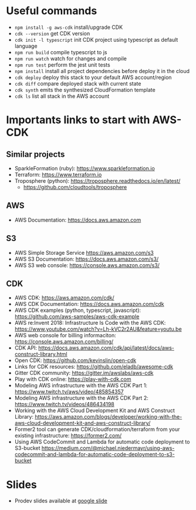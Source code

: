 # Useful commands

- `npm install -g aws-cdk` install/upgrade CDK
- `cdk --version` get CDK version
- `cdk init -l typescript` init CDK project using typescript as default language
- `npm run build` compile typescript to js
- `npm run watch` watch for changes and compile
- `npm run test` perform the jest unit tests
- `npm install` install all project dependencies before deploy it in the cloud
- `cdk deploy` deploy this stack to your default AWS account/region
- `cdk diff` compare deployed stack with current state
- `cdk synth` emits the synthesized CloudFormation template
- `cdk ls` list all stack in the AWS account

# Importants links to start with AWS-CDK

## Similar projects

- SparkleFormation (ruby): https://www.sparkleformation.io
- Terraform: https://www.terraform.io
- Troposphere (python): https://troposphere.readthedocs.io/en/latest/
  - https://github.com/cloudtools/troposphere

## AWS

- AWS Documentation: https://docs.aws.amazon.com

## S3

- AWS Simple Storage Service https://aws.amazon.com/s3
- AWS S3 Documentation: https://docs.aws.amazon.com/s3/
- AWS S3 web console: https://console.aws.amazon.com/s3/

## CDK

- AWS CDK: https://aws.amazon.com/cdk/
- AWS CDK Documentation: https://docs.aws.amazon.com/cdk
- AWS CDK examples (python, typescript, javascript): https://github.com/aws-samples/aws-cdk-example
- AWS re:Invent 2018: Infrastructure Is Code with the AWS CDK: https://www.youtube.com/watch?v=Lh-kVC2r2AU&feature=youtu.be
- AWS web console for billing informaciton: https://console.aws.amazon.com/billing/
- CDK API: https://docs.aws.amazon.com/cdk/api/latest/docs/aws-construct-library.html
- Open CDK: https://github.com/kevinslin/open-cdk
- Links for CDK resources: https://github.com/eladb/awesome-cdk
- Gitter CDK community: https://gitter.im/awslabs/aws-cdk
- Play with CDK online: https://play-with-cdk.com
- Modeling AWS infrastructure with the AWS CDK Part 1: https://www.twitch.tv/aws/video/485854357
- Modeling AWS infrastructure with the AWS CDK Part 2: https://www.twitch.tv/videos/486434198
- Working with the AWS Cloud Development Kit and AWS Construct Library: https://aws.amazon.com/blogs/developer/working-with-the-aws-cloud-development-kit-and-aws-construct-library/
- Former2 tool can generate CDK/cloudformation/terraform from your existing infrastructure: https://former2.com/
- Using AWS CodeCommit and Lambda for automatic code deployment to S3-bucket https://medium.com/@michael.niedermayr/using-aws-codecommit-and-lambda-for-automatic-code-deployment-to-s3-bucket

# Slides

- Prodev slides available at [google slide](https://docs.google.com/presentation/d/e/2PACX-1vStsUiXH4mKYnqCx7nrgxzOSDq5-2wC_9ctStwFSaI4EwsJLbjbYrgW30ODsdfGWA/pub?start=false&loop=false&delayms=3000)
